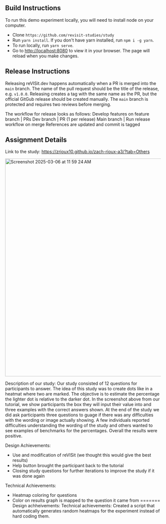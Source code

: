 
## Build Instructions

To run this demo experiment locally, you will need to install node on your computer. 

* Clone `https://github.com/revisit-studies/study`
* Run `yarn install`. If you don't have yarn installed, run `npm i -g yarn`. 
* To run locally, run `yarn serve`.
* Go to [http://localhost:8080](http://localhost:8080) to view it in your browser. The page will reload when you make changes. 

## Release Instructions

Releasing reVISit.dev happens automatically when a PR is merged into the `main` branch. The name of the pull request should be the title of the release, e.g. `v1.0.0`. Releasing creates a tag with the same name as the PR, but the official GitGub release should be created manually. The `main` branch is protected and requires two reviews before merging.

The workflow for release looks as follows:
Develop features on feature branch
| PRs
Dev branch
| PR (1 per release)
Main branch
| Run release workflow on merge
References are updated and commit is tagged

## Assignment Details

Link to the study: https://zrioux10.github.io/zach-rioux-a3/?tab=Others 

<img width="706" alt="Screenshot 2025-03-06 at 11 59 24 AM" src="https://github.com/user-attachments/assets/98448734-5802-4891-9210-106c096894f4" />

Description of our study:
Our study consisted of 12 questions for participants to answer. The idea of this study was to create dots like in a heatmat where two are marked. The objective is to estimate the percentage the lighter dot is relative to the darker dot. In the screenshot above from our tutorial, we show participants the box they will input their value into and three examples with the correct answers shown. At the end of the study we did ask participants three questions to guage if there was any difficulties with the wording or image actually showing. A few individuals reported difficulties understanding the wording of the study and others wanted to see examples of benchmarks for the percentages. Overall the results were positive.

Design Achievements:
- Use and modification of reVISit (we thought this would give the best results)
- Help button brought the participant back to the tutorial
- Closing study questions for further iterations to improve the study if it was done again

Technical Achievements:
- Heatmap coloring for questions
- Color on results graph is mapped to the question it came from
=======
Design achheivements:
Technical achievements:
Created a script that automatically generates random heatmaps for the experiment instead of hard coding them.
